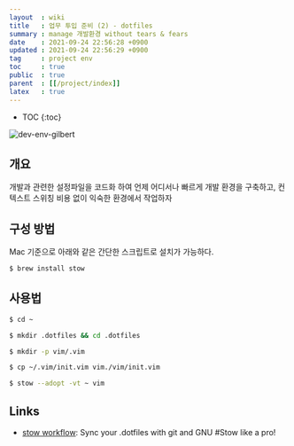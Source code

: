 ```yaml
---
layout  : wiki
title   : 업무 투입 준비 (2) - dotfiles
summary : manage 개발환경 without tears & fears
date    : 2021-09-24 22:56:28 +0900
updated : 2021-09-24 22:56:29 +0900
tag     : project env
toc     : true
public  : true
parent  : [[/project/index]]
latex   : true
---
```

* TOC
{:toc}

![dev-env-gilbert](https://user-images.githubusercontent.com/65143458/135712697-bcadb539-efba-4947-9939-81b7e81df66a.gif)

## 개요

개발과 관련한 설정파일을 코드화 하여 언제 어디서나 빠르게 개발 환경을 구축하고, 컨텍스트 스위칭 비용 없이 익숙한 환경에서 작업하자


## 구성 방법

Mac 기준으로 아래와 같은 간단한 스크립트로 설치가 가능하다.

```bash
$ brew install stow
```

## 사용법

```bash
$ cd ~

$ mkdir .dotfiles && cd .dotfiles

$ mkdir -p vim/.vim

$ cp ~/.vim/init.vim vim./vim/init.vim

$ stow --adopt -vt ~ vim

```


## Links

* [stow workflow](https://www.youtube.com/watch?v=CFzEuBGPPPg&t=2010s): Sync your .dotfiles with git and GNU #Stow like a pro!

